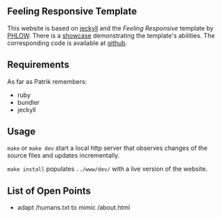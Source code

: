 ## Feeling Responsive Template

This website is based on [jeckyll][jk] and the *Feeling Responsive* template by
[PHLOW][phlow]. There is a [showcase][demo] demonstrating the template's
abilities. The corresponding code is available at [github][gh].

[jk]: https://jekyllrb.com/
[phlow]: http://phlow.de/
[demo]: https://phlow.github.io/feeling-responsive/
[gh]: https://github.com/Phlow/feeling-responsive

## Requirements

As far as Patrik remembers:

  * ruby
  * bundler
  * jeckyll

## Usage

`make` or `make dev` start a local http server that observes changes of
the source files and updates incrementally.

`make install` populates `../www/dev/` with a live version of the
website.

## List of Open Points

- adapt /humans.txt to mimic /about.html


